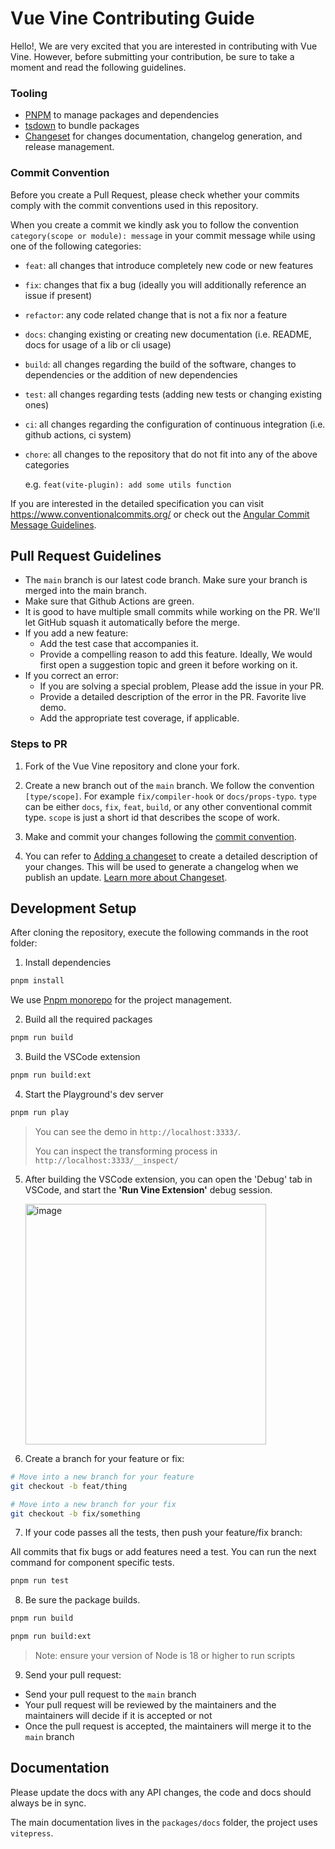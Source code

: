# Vue Vine Contributing Guide

Hello!, We are very excited that you are interested in contributing with Vue Vine. However, before submitting your contribution, be sure to take a moment and read the following guidelines.

### Tooling

- [PNPM](https://pnpm.io/) to manage packages and dependencies
- [tsdown](https://tsdown.dev/) to bundle packages
- [Changeset](https://github.com/atlassian/changesets) for changes
  documentation, changelog generation, and release management.

### Commit Convention

Before you create a Pull Request, please check whether your commits comply with
the commit conventions used in this repository.

When you create a commit we kindly ask you to follow the convention
`category(scope or module): message` in your commit message while using one of
the following categories:

- `feat`: all changes that introduce completely new code or new
  features
- `fix`: changes that fix a bug (ideally you will additionally reference an
  issue if present)
- `refactor`: any code related change that is not a fix nor a feature
- `docs`: changing existing or creating new documentation (i.e. README, docs for
  usage of a lib or cli usage)
- `build`: all changes regarding the build of the software, changes to
  dependencies or the addition of new dependencies
- `test`: all changes regarding tests (adding new tests or changing existing
  ones)
- `ci`: all changes regarding the configuration of continuous integration (i.e.
  github actions, ci system)
- `chore`: all changes to the repository that do not fit into any of the above
  categories

  e.g. `feat(vite-plugin): add some utils function`

If you are interested in the detailed specification you can visit
https://www.conventionalcommits.org/ or check out the
[Angular Commit Message Guidelines](https://github.com/angular/angular/blob/22b96b9/CONTRIBUTING.md#-commit-message-guidelines).

## Pull Request Guidelines

- The `main` branch is our latest code branch. Make sure your branch is merged into the main branch.
- Make sure that Github Actions are green.
- It is good to have multiple small commits while working on the PR. We'll let GitHub squash it automatically before the merge.
- If you add a new feature:
  - Add the test case that accompanies it.
  - Provide a compelling reason to add this feature. Ideally, We would first open a suggestion topic and green it before working on it.
- If you correct an error:
  - If you are solving a special problem, Please add the issue in your PR.
  - Provide a detailed description of the error in the PR. Favorite live demo.
  - Add the appropriate test coverage, if applicable.

### Steps to PR

1. Fork of the Vue Vine repository and clone your fork.

2. Create a new branch out of the `main` branch. We follow the convention
   `[type/scope]`. For example `fix/compiler-hook` or `docs/props-typo`. `type`
   can be either `docs`, `fix`, `feat`, `build`, or any other conventional
   commit type. `scope` is just a short id that describes the scope of work.

3. Make and commit your changes following the
   [commit convention](https://github.com/vue-vine/vue-vine/blob/main/CONTRIBUTING.md#commit-convention).

4. You can refer to [Adding a changeset](https://github.com/changesets/changesets/blob/main/docs/adding-a-changeset.md) to create a detailed description of your changes. This
   will be used to generate a changelog when we publish an update.
   [Learn more about Changeset](https://github.com/atlassian/changesets/tree/master/packages/cli).

## Development Setup

After cloning the repository, execute the following commands in the root folder:

1. Install dependencies

```bash
pnpm install
```

We use [Pnpm monorepo](https://pnpm.io/workspaces) for the project management.

2. Build all the required packages

```bash
pnpm run build
```

3. Build the VSCode extension

```bash
pnpm run build:ext
```

4. Start the Playground's dev server

```bash
pnpm run play
```

> You can see the demo in `http://localhost:3333/`.
>
> You can inspect the transforming process in `http://localhost:3333/__inspect/`

5. After building the VSCode extension, you can open the 'Debug' tab in VSCode, and start the **'Run Vine Extension'** debug session.

    <img width="385" alt="image" src="https://github.com/vue-vine/vue-vine/assets/46062972/374b77a4-9d49-4eb6-a84b-f7ab64b99bdf">

6. Create a branch for your feature or fix:

```bash
# Move into a new branch for your feature
git checkout -b feat/thing
```

```bash
# Move into a new branch for your fix
git checkout -b fix/something
```

7. If your code passes all the tests, then push your feature/fix branch:

All commits that fix bugs or add features need a test.
You can run the next command for component specific tests.

```bash
pnpm run test
```

8. Be sure the package builds.

```bash
pnpm run build

pnpm run build:ext
```

> Note: ensure your version of Node is 18 or higher to run scripts

9. Send your pull request:

- Send your pull request to the `main` branch
- Your pull request will be reviewed by the maintainers and the maintainers will decide if it is accepted or not
- Once the pull request is accepted, the maintainers will merge it to the `main` branch

## Documentation

Please update the docs with any API changes, the code and docs should always be in sync.

The main documentation lives in the `packages/docs` folder, the project uses `vitepress`.
